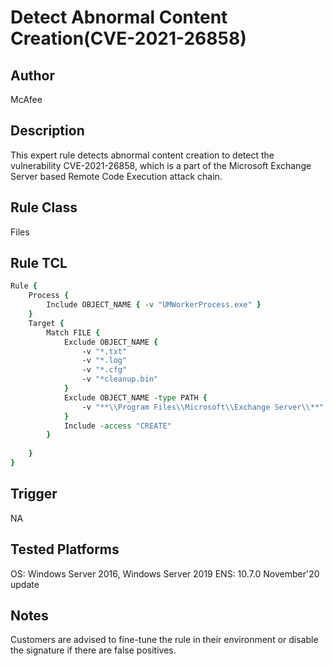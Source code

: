 # Detect Abnormal Content Creation(CVE-2021-26858)

## Author
McAfee

## Description
This expert rule detects abnormal content creation to detect the vulnerability CVE-2021-26858, which is a part of the Microsoft Exchange Server based Remote Code Execution attack chain.  

## Rule Class 
Files

## Rule TCL
```tcl
Rule {
    Process {
        Include OBJECT_NAME { -v "UMWorkerProcess.exe" }
    }
	Target {
		Match FILE {
			Exclude OBJECT_NAME { 					
				-v "*.txt"
				-v "*.log"
				-v "*.cfg"
				-v "*cleanup.bin"
			}	
			Exclude OBJECT_NAME -type PATH {
				-v "**\\Program Files\\Microsoft\\Exchange Server\\**"
			}
			Include -access "CREATE"
		}
			
	}
}

```

## Trigger
NA

## Tested Platforms
OS: Windows Server 2016, Windows Server 2019 
ENS: 10.7.0 November'20 update

## Notes
Customers are advised to fine-tune the rule in their environment or disable the signature if there are false positives.